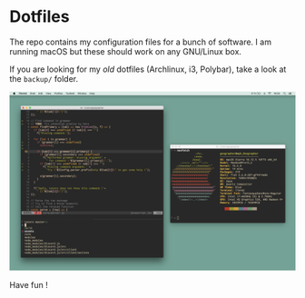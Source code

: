 # Dotfiles

The repo contains my configuration files for a bunch of software. I am running
macOS but these should work on any GNU/Linux box.

If you are looking for my _old_ dotfiles (Archlinux, i3, Polybar), take a look
at the `backup/` folder.

<p align="center">
  <img src="screenshot.png" alt="Screenshot">
</p>

Have fun !
